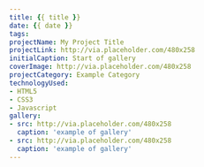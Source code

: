 ```yaml
---
title: {{ title }}
date: {{ date }}
tags:
projectName: My Project Title
projectLink: http://via.placeholder.com/480x258
initialCaption: Start of gallery
coverImage: http://via.placeholder.com/480x258
projectCategory: Example Category
technologyUsed:
- HTML5
- CSS3
- Javascript
gallery:
- src: http://via.placeholder.com/480x258
  caption: 'example of gallery'
- src: http://via.placeholder.com/480x258
  caption: 'example of gallery'
---
```

